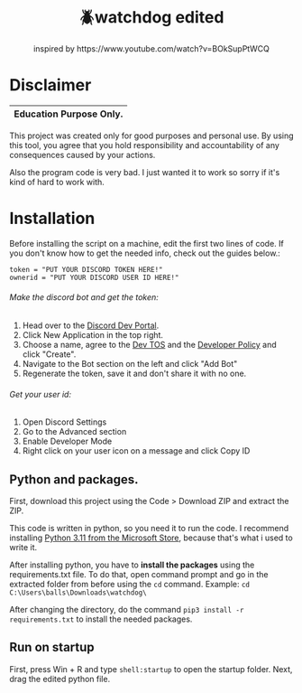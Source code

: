 <h1 align="center">🪲watchdog edited</h1>
<p align="center">inspired by https://www.youtube.com/watch?v=BOkSupPtWCQ</p>

# Disclaimer
</h1 align="center">

|Education Purpose Only.|
|-------------------------------------------------|
This project was created only for good purposes and personal use.
By using this tool, you agree that you hold responsibility and accountability of any consequences caused by your actions.

</h1>

Also the program code is very bad. I just wanted it to work so sorry if it's kind of hard to work with.

# Installation
Before installing the script on a machine, edit the first two lines of code. If you don't know how to get the needed info, check out the guides below.:
```
token = "PUT YOUR DISCORD TOKEN HERE!"
ownerid = "PUT YOUR DISCORD USER ID HERE!"
```

###### Make the discord bot and get the token:
1. Head over to the [Discord Dev Portal](https://discord.com/developers/applications).
2. Click New Application in the top right.
3. Choose a name, agree to the [Dev TOS](https://discord.com/developers/docs/policies-and-agreements/terms-of-service) and the [Developer Policy](https://discord.com/developers/docs/policies-and-agreements/developer-policy) and click "Create".
4. Navigate to the Bot section on the left and click "Add Bot"
5. Regenerate the token, save it and don't share it with no one.

###### Get your user id:
1. Open Discord Settings
2. Go to the Advanced section
3. Enable Developer Mode
4. Right click on your user icon on a message and click Copy ID

## Python and packages.
First, download this project using the Code > Download ZIP and extract the ZIP.

This code is written in python, so you need it to run the code. I recommend installing [Python 3.11 from the Microsoft Store](https://www.microsoft.com/store/productId/9NRWMJP3717K), because that's what i used to write it.

After installing python, you have to **install the packages** using the requirements.txt file.
To do that, open command prompt and go in the extracted folder from before using the `cd` command. 
Example: `cd C:\Users\balls\Downloads\watchdog\`

After changing the directory, do the command `pip3 install -r requirements.txt` to install the needed packages.

## Run on startup
First, press Win + R and type `shell:startup` to open the startup folder.
Next, drag the edited python file.

